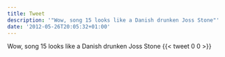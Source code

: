 ```yaml
---
title: Tweet
description: '"Wow, song 15 looks like a Danish drunken Joss Stone"'
date: '2012-05-26T20:05:32+01:00'
---
```

Wow, song 15 looks like a Danish drunken Joss Stone
      {{< tweet 0 0 >}}
    
